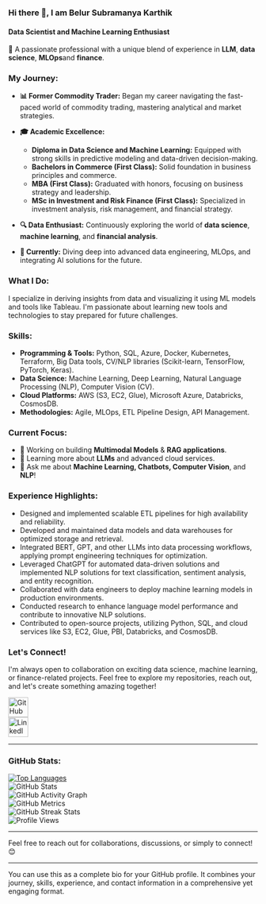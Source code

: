 ### Hi there 👋, I am Belur Subramanya Karthik  
#### **Data Scientist and Machine Learning Enthusiast**  

🌟 A passionate professional with a unique blend of experience in **LLM**, **data science**, **MLOps**and **finance**.  

### **My Journey:**

- **📊 Former Commodity Trader:** Began my career navigating the fast-paced world of commodity trading, mastering analytical and market strategies.
  
- **🎓 Academic Excellence:**
  - **Diploma in Data Science and Machine Learning:** Equipped with strong skills in predictive modeling and data-driven decision-making.
  - **Bachelors in Commerce (First Class):** Solid foundation in business principles and commerce.
  - **MBA (First Class):** Graduated with honors, focusing on business strategy and leadership.
  - **MSc in Investment and Risk Finance (First Class):** Specialized in investment analysis, risk management, and financial strategy.

- **🔍 Data Enthusiast:** Continuously exploring the world of **data science**, **machine learning**, and **financial analysis**.

- **🚀 Currently:** Diving deep into advanced data engineering, MLOps, and integrating AI solutions for the future.

### **What I Do:**
I specialize in deriving insights from data and visualizing it using ML models and tools like Tableau. I'm passionate about learning new tools and technologies to stay prepared for future challenges.

### **Skills:**
- **Programming & Tools:** Python, SQL, Azure, Docker, Kubernetes, Terraform, Big Data tools, CV/NLP libraries (Scikit-learn, TensorFlow, PyTorch, Keras).
- **Data Science:** Machine Learning, Deep Learning, Natural Language Processing (NLP), Computer Vision (CV).
- **Cloud Platforms:** AWS (S3, EC2, Glue), Microsoft Azure, Databricks, CosmosDB.
- **Methodologies:** Agile, MLOps, ETL Pipeline Design, API Management.

### **Current Focus:**
- 🔭 Working on building **Multimodal Models** & **RAG applications**.
- 🌱 Learning more about **LLMs** and advanced cloud services.
- 💬 Ask me about **Machine Learning, Chatbots, Computer Vision**, and **NLP**!

### **Experience Highlights:**
- Designed and implemented scalable ETL pipelines for high availability and reliability.
- Developed and maintained data models and data warehouses for optimized storage and retrieval.
- Integrated BERT, GPT, and other LLMs into data processing workflows, applying prompt engineering techniques for optimization.
- Leveraged ChatGPT for automated data-driven solutions and implemented NLP solutions for text classification, sentiment analysis, and entity recognition.
- Collaborated with data engineers to deploy machine learning models in production environments.
- Conducted research to enhance language model performance and contribute to innovative NLP solutions.
- Contributed to open-source projects, utilizing Python, SQL, and cloud services like S3, EC2, Glue, PBI, Databricks, and CosmosDB.

### **Let's Connect!**
I'm always open to collaboration on exciting data science, machine learning, or finance-related projects. Feel free to explore my repositories, reach out, and let's create something amazing together!

[<img src='https://cdn.jsdelivr.net/npm/simple-icons@3.0.1/icons/github.svg' alt='GitHub' height='40'>](https://github.com/karthik805)  
[<img src='https://cdn.jsdelivr.net/npm/simple-icons@3.0.1/icons/linkedin.svg' alt='LinkedIn' height='40'>](https://www.linkedin.com/in/karthikbs85/)

---

### **GitHub Stats:**
[![Top Languages](https://github-readme-stats.vercel.app/api/top-langs/?username=karthik805)](https://github.com/anuraghazra/github-readme-stats)  
![GitHub Stats](https://github-readme-stats.vercel.app/api?username=karthik805&show_icons=true)  
![GitHub Activity Graph](https://activity-graph.herokuapp.com/graph?username=karthik805)  
![GitHub Metrics](https://metrics.lecoq.io/karthik805)  
![GitHub Streak Stats](https://streak-stats.demolab.com/?user=karthik805)  
![Profile Views](https://gpvc.arturio.dev/karthik805)

---

Feel free to reach out for collaborations, discussions, or simply to connect! 😊

---

You can use this as a complete bio for your GitHub profile. It combines your journey, skills, experience, and contact information in a comprehensive yet engaging format.
